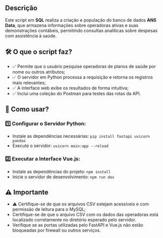 ## Descrição
Este script em **SQL** realiza a criação e população do banco de dados **ANS Data**, que armazena informações sobre operadoras ativas e suas demonstrações contábeis, permitindo consultas analíticas sobre despesas com assistência à saúde.

## 🛠 O que o script faz?
- ✅ Permite que o usuário pesquise operadoras de planos de saúde por nome ou outros atributos;
- ✅ O servidor em Python processa a requisição e retorna os registros mais relevantes;
- ✅ A interface web exibe os resultados de forma intuitiva;
- ✅ Inclui uma coleção do Postman para testes das rotas da API.

## 🚀 Como usar?

### 1️⃣ Configurar o Servidor Python:
- Instale as dependências necessárias: `pip install fastapi uvicorn pandas`
- Execute o servidor: `uvicorn main:app --reload`

### 2️⃣ Executar a Interface Vue.js:
- Instale as dependências do projeto: `npm install`
- Inicie o servidor de desenvolvimento: `npm run dev`

## ⚠️ Importante 
- ⚠️ Certifique-se de que os arquivos CSV estejam acessíveis e com permissão de leitura para o MySQL;
- Certifique-se de que o arquivo CSV com os dados das operadoras está localizado corretamente no diretório esperado pelo servidor.
- Verifique se as portas utilizadas pelo FastAPI e Vue.js não estão bloqueadas por firewall ou outros serviços.